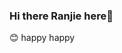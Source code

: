 ### Hi there Ranjie here👋

😊 happy happy 

<!--
**ranjieyu/ranjieyu** is a ✨ _special_ ✨ repository because its `README.md` (this file) appears on your GitHub profile.

Here are some ideas to get you started:

- 🔭 I’m currently working on getting rich
- 🌱 I’m currently learning git/gitHub as start
- 👯 I’m looking to collaborate on anyone with same mindset
- 🤔 I’m looking for help with any new knowledge on git/gitHub
- 💬 Ask me about life
- 📫 How to reach me: reach me here
- 😄 Pronouns: He/Him
- ⚡ Fun fact: normie catching up on life :blush:
-->
